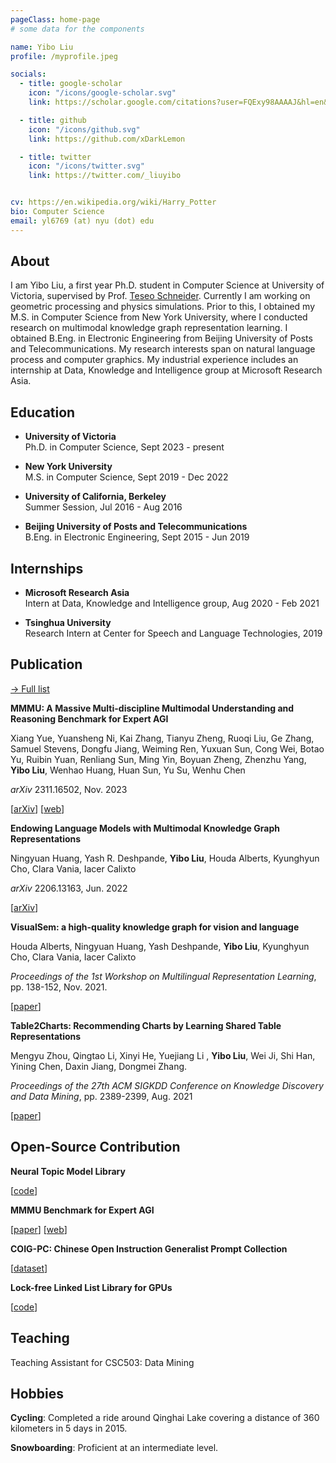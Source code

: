 ```yaml
---
pageClass: home-page
# some data for the components

name: Yibo Liu
profile: /myprofile.jpeg

socials:
  - title: google-scholar
    icon: "/icons/google-scholar.svg"
    link: https://scholar.google.com/citations?user=FQExy98AAAAJ&hl=en&oi=ao

  - title: github
    icon: "/icons/github.svg"
    link: https://github.com/xDarkLemon

  - title: twitter
    icon: "/icons/twitter.svg"
    link: https://twitter.com/_liuyibo


cv: https://en.wikipedia.org/wiki/Harry_Potter
bio: Computer Science
email: yl6769 (at) nyu (dot) edu
---
```


<ProfileSection :frontmatter="$page.frontmatter" />

## About

I am Yibo Liu, a first year Ph.D. student in Computer Science at University of Victoria, supervised by Prof. [Teseo Schneider](http://web.uvic.ca/~teseo/). Currently I am working on geometric processing and physics simulations. Prior to this, I obtained my M.S. in Computer Science from New York University, where I conducted research on multimodal knowledge graph representation learning. I obtained B.Eng. in Electronic Engineering from Beijing University of Posts and Telecommunications. My research interests span on natural language process and computer graphics. My industrial experience includes an internship at Data, Knowledge and Intelligence group at Microsoft Research Asia.

<!-- ## News

- [Sept 1991] Attended Hogwarts
- [July 1980] Born in Godric's Hollow, West Country, England, Great Britain -->


## Education

- **University of Victoria** <br/>
Ph.D. in Computer Science, Sept 2023 - present

- **New York University** <br/>
M.S. in Computer Science, Sept 2019 - Dec 2022

- **University of California, Berkeley** <br/>
Summer Session, Jul 2016 - Aug 2016

- **Beijing University of Posts and Telecommunications** <br/>
B.Eng. in Electronic Engineering, Sept 2015 - Jun 2019

## Internships
- **Microsoft Research Asia** <br/>
Intern at Data, Knowledge and Intelligence group, Aug 2020 - Feb 2021

- **Tsinghua University** <br/>
Research Intern at Center for Speech and Language Technologies, 2019

## Publication


[→ Full list](/projects/)

<ProjectCard image="/projects/1.png" hideBorder=true>

  **MMMU: A Massive Multi-discipline Multimodal Understanding and Reasoning Benchmark for Expert AGI**
  
  Xiang Yue, Yuansheng Ni, Kai Zhang, Tianyu Zheng, Ruoqi Liu, Ge Zhang, Samuel Stevens, Dongfu Jiang, Weiming Ren, Yuxuan Sun, Cong Wei, Botao Yu, Ruibin Yuan, Renliang Sun, Ming Yin, Boyuan Zheng, Zhenzhu Yang, **Yibo Liu**, Wenhao Huang, Huan Sun, Yu Su, Wenhu Chen

  *arXiv* 2311.16502, Nov. 2023

  [[arXiv](https://arxiv.org/abs/2311.16502)] [[web](https://mmmu-benchmark.github.io)]

</ProjectCard>

<ProjectCard image="/projects/1.png" hideBorder=true>

  **Endowing Language Models with Multimodal Knowledge Graph Representations**

  Ningyuan Huang, Yash R. Deshpande, **Yibo Liu**, Houda Alberts, Kyunghyun Cho, Clara Vania, Iacer Calixto

  *arXiv* 2206.13163, Jun. 2022

  [[arXiv](https://arxiv.org/abs/2206.13163)]

</ProjectCard>

<ProjectCard image="/projects/1.png" hideBorder=true>

  **VisualSem: a high-quality knowledge graph for vision and language**

Houda Alberts, Ningyuan Huang, Yash Deshpande, **Yibo Liu**, Kyunghyun Cho, Clara Vania, Iacer Calixto

*Proceedings of the 1st Workshop on Multilingual Representation Learning*, pp. 138-152, Nov. 2021.

  [[paper](https://aclanthology.org/2021.mrl-1.13.pdf)]

</ProjectCard>

<ProjectCard image="/projects/1.png" hideBorder=true>

  **Table2Charts: Recommending Charts by Learning Shared Table Representations**

 Mengyu Zhou, Qingtao Li, Xinyi He, Yuejiang Li , **Yibo Liu**, Wei Ji, Shi Han, Yining Chen, Daxin Jiang, Dongmei Zhang.

*Proceedings of the 27th ACM SIGKDD Conference on Knowledge Discovery and Data Mining*, pp. 2389-2399, Aug. 2021

  [[paper](https://dl.acm.org/doi/pdf/10.1145/3447548.3467279)]

</ProjectCard>

## Open-Source Contribution

<ProjectCard image="/projects/1.png" hideBorder=true>

  **Neural Topic Model Library**

  [[code](https://github.com/zll17/Neural_Topic_Models/tree/dev_b)]

</ProjectCard>


<ProjectCard image="/projects/1.png" hideBorder=true>

  **MMMU Benchmark for Expert AGI**

  [[paper](https://dl.acm.org/doi/pdf/10.1145/3447548.3467279)] [[web](https://mmmu-benchmark.github.io)]

</ProjectCard>

<ProjectCard image="/projects/1.png" hideBorder=true>

  **COIG-PC: Chinese Open Instruction Generalist Prompt Collection**

  [[dataset](https://huggingface.co/datasets/BAAI/COIG-PC)]

</ProjectCard>

<ProjectCard image="/projects/1.png" hideBorder=true>

  **Lock-free Linked List Library for GPUs**

  [[code](https://github.com/xDarkLemon/Lock_Free_Linked_List_GPU/tree/master)]

</ProjectCard>

## Teaching

Teaching Assistant for CSC503: Data Mining

## Hobbies

**Cycling**: Completed a ride around Qinghai Lake covering a distance of 360 kilometers in 5 days in 2015.

**Snowboarding**: Proficient at an intermediate level.

<!-- ## Awards & Honors

### Contests

- First place in **The Hogwarts House Cup** -->


<!-- Custom style for this page -->

<style lang="stylus">

.theme-container.home-page .page
  font-size 14px
  font-family "lucida grande", "lucida sans unicode", lucida, "Helvetica Neue", Helvetica, Arial, sans-serif;
  p
    margin 0 0 0.5rem
  p, ul, ol
    line-height normal
  a
    font-weight normal
  .theme-default-content:not(.custom) > h2
    margin-bottom 0.5rem
  .theme-default-content:not(.custom) > h2:first-child + p
    margin-top 0.5rem
  .theme-default-content:not(.custom) > h3
    padding-top 4rem

  /* Override */
  .md-card
    margin-top 0.5em
    .card-image
      padding 0.2rem
      img
        max-width 120px
        max-height 120px
    .card-content p
      -webkit-margin-after 0.2em

@media (max-width: 419px)
  .theme-container.home-page .page
    p, ul, ol
      line-height 1.5

    .md-card
      .card-image
        img 
          width 100%
          max-width 400px

</style>
